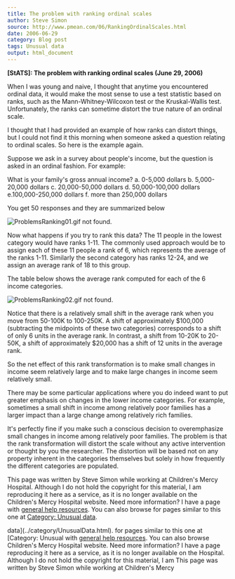 ```yaml
---
title: The problem with ranking ordinal scales
author: Steve Simon
source: http://www.pmean.com/06/RankingOrdinalScales.html
date: 2006-06-29
category: Blog post
tags: Unusual data
output: html_document
---
```

**[StATS]: The problem with ranking ordinal scales
(June 29, 2006)**

When I was young and naive, I thought that anytime you encountered
ordinal data, it would make the most sense to use a test statistic based
on ranks, such as the Mann-Whitney-Wilcoxon test or the Kruskal-Wallis
test. Unfortunately, the ranks can sometime distort the true nature of
an ordinal scale.

I thought that I had provided an example of how ranks can distort
things, but I could not find it this morning when someone asked a
question relating to ordinal scales. So here is the example again.

Suppose we ask in a survey about people's income, but the question is
asked in an ordinal fashion. For example:

What is your family's gross annual income?
a. 0-5,000 dollars
b. 5,000-20,000 dollars
c. 20,000-50,000 dollars
d. 50,000-100,000 dollars
e.100,000-250,000 dollars
f. more than 250,000 dollars

You get 50 responses and they are summarized below

![ProblemsRanking01.gif not found.](../../../web/images/06/RankingOrdinalScales01.png)

Now what happens if you try to rank this data? The 11 people in the
lowest category would have ranks 1-11. The commonly used approach would
be to assign each of these 11 people a rank of 6, which represents the
average of the ranks 1-11. Similarly the second category has ranks
12-24, and we assign an average rank of 18 to this group.

The table below shows the average rank computed for each of the 6 income
categories.

![ProblemsRanking02.gif not found.](../../../web/images/06/RankingOrdinalScales02.png)

Notice that there is a relatively small shift in the average rank when
you move from 50-100K to 100-250K. A shift of approximately $100,000
(subtracting the midpoints of these two categories) corresponds to a
shift of only 6 units in the average rank. In contrast, a shift from
10-20K to 20-50K, a shift of approximately $20,000 has a shift of 12
units in the average rank.

So the net effect of this rank transformation is to make small changes
in income seem relatively large and to make large changes in income seem
relatively small.

There may be some particular applications where you do indeed want to
put greater emphasis on changes in the lower income categories. For
example, sometimes a small shift in income among relatively poor
families has a larger impact than a large change among relatively rich
families.

It's perfectly fine if you make such a conscious decision to
overemphasize small changes in income among relatively poor families.
The problem is that the rank transformation will distort the scale
without any active intervention or thought by you the researcher. The
distortion will be based not on any property inherent in the categories
themselves but solely in how frequently the different categories are
populated.

This page was written by Steve Simon while working at Children's Mercy
Hospital. Although I do not hold the copyright for this material, I am
reproducing it here as a service, as it is no longer available on the
Children's Mercy Hospital website. Need more information? I have a page
with [general help resources](../GeneralHelp.html). You can also browse
for pages similar to this one at [Category: Unusual
data](../category/UnusualData.html).
<!---More--->
data](../category/UnusualData.html).
for pages similar to this one at [Category: Unusual
with [general help resources](../GeneralHelp.html). You can also browse
Children's Mercy Hospital website. Need more information? I have a page
reproducing it here as a service, as it is no longer available on the
Hospital. Although I do not hold the copyright for this material, I am
This page was written by Steve Simon while working at Children's Mercy

<!---Do not use
**[StATS]: The problem with ranking ordinal scales
This page was written by Steve Simon while working at Children's Mercy
Hospital. Although I do not hold the copyright for this material, I am
reproducing it here as a service, as it is no longer available on the
Children's Mercy Hospital website. Need more information? I have a page
with [general help resources](../GeneralHelp.html). You can also browse
for pages similar to this one at [Category: Unusual
data](../category/UnusualData.html).
--->

